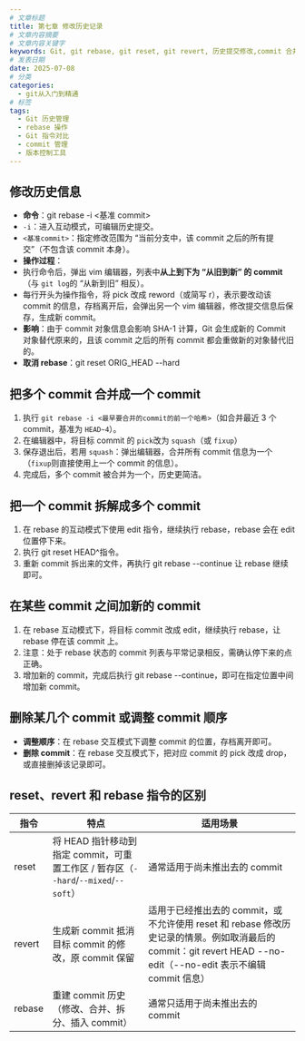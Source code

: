 ```yaml
---
# 文章标题
title: 第七章 修改历史记录
# 文章内容摘要
# 文章内容关键字
keywords: Git, git rebase, git reset, git revert, 历史提交修改,commit 合并,commit 拆解,版本控制指令对比
# 发表日期
date: 2025-07-08
# 分类
categories:
  - git从入门到精通
# 标签
tags:
  - Git 历史管理
  - rebase 操作
  - Git 指令对比
  - commit 管理
  - 版本控制工具
---
```


## 修改历史信息

- **命令**：git rebase -i <基准 commit>
- `-i`：进入互动模式，可编辑历史提交。
- `<基准commit>`：指定修改范围为 “当前分支中，该 commit 之后的所有提交”（不包含该 commit 本身）。
- **操作过程**：
- 执行命令后，弹出 vim 编辑器，列表中**从上到下为 “从旧到新” 的 commit**（与 `git log`的 “从新到旧” 相反）。
- 每行开头为操作指令，将 pick 改成 reword（或简写 r），表示要改动该 commit 的信息，存档离开后，会弹出另一个 vim 编辑器，修改提交信息后保存，生成新 commit。
- **影响**：由于 commit 对象信息会影响 SHA-1 计算，Git 会生成新的 Commit 对象替代原来的，且该 commit 之后的所有 commit 都会重做新的对象替代旧的。
- **取消 rebase**：git reset ORIG_HEAD --hard
  <!--more-->

## 把多个 commit 合并成一个 commit

1. 执行 `git rebase -i <最早要合并的commit的前一个哈希>`（如合并最近 3 个 commit，基准为 `HEAD~4`）。
2. 在编辑器中，将目标 commit 的 `pick`改为 `squash`（或 `fixup`）
3. 保存退出后，若用 `squash`：弹出编辑器，合并所有 commit 信息为一个（`fixup`则直接使用上一个 commit 的信息）。
4. 完成后，多个 commit 被合并为一个，历史更简洁。

## 把一个 commit 拆解成多个 commit

1. 在 rebase 的互动模式下使用 edit 指令，继续执行 rebase，rebase 会在 edit 位置停下来。
2. 执行 git reset HEAD^指令。
3. 重新 commit 拆出来的文件，再执行 git rebase --continue 让 rebase 继续即可。

## 在某些 commit 之间加新的 commit

1. 在 rebase 互动模式下，将目标 commit 改成 edit，继续执行 rebase，让 rebase 停在该 commit 上。
2. 注意：处于 rebase 状态的 commit 列表与平常记录相反，需确认停下来的点正确。
3. 增加新的 commit，完成后执行 git rebase --continue，即可在指定位置中间增加新 commit。

## 删除某几个 commit 或调整 commit 顺序

- **调整顺序**：在 rebase 交互模式下调整 commit 的位置，存档离开即可。
- **删除 commit**：在 rebase 交互模式下，把对应 commit 的 pick 改成 drop，或直接删掉该记录即可。

## reset、revert 和 rebase 指令的区别

| 指令   | 特点                                                                                | 适用场景                                                                                                                                                         |
| ------ | ----------------------------------------------------------------------------------- | ---------------------------------------------------------------------------------------------------------------------------------------------------------------- |
| reset  | 将 HEAD 指针移动到指定 commit，可重置工作区 / 暂存区（`--hard`/`--mixed`/`--soft`） | 通常适用于尚未推出去的 commit                                                                                                                                    |
| revert | 生成新 commit 抵消目标 commit 的修改，原 commit 保留                                | 适用于已经推出去的 commit，或不允许使用 reset 和 rebase 修改历史记录的情景。例如取消最后的 commit：git revert HEAD --no-edit（--no-edit 表示不编辑 commit 信息） |
| rebase | 重建 commit 历史（修改、合并、拆分、插入 commit）                                   | 通常只适用于尚未推出去的 commit                                                                                                                                  |
